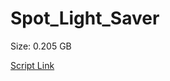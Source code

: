# Spot_Light_Saver

Size: 0.205 GB

[Script Link](https://github.com/liuyal/Archive/blob/master/Python/Utilities/Miscellaneous/spotlight_saver.py)